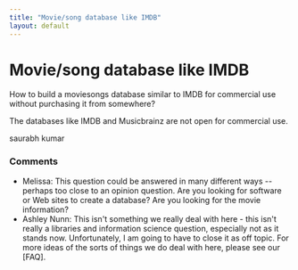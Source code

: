 ```yaml
---
title: "Movie/song database like IMDB"
layout: default
---
```

Movie/song database like IMDB
=====================
How to build a moviesongs database similar to IMDB for commercial use
without purchasing it from somewhere?

The databases like IMDB and Musicbrainz are not open for commercial use.

saurabh kumar

### Comments ###
* Melissa: This question could be answered in many different ways -- perhaps too
close to an opinion question. Are you looking for software or Web sites
to create a database? Are you looking for the movie information?
* Ashley Nunn: This isn't something we really deal with here - this isn't really a
libraries and information science question, especially not as it stands
now. Unfortunately, I am going to have to close it as off topic. For
more ideas of the sorts of things we do deal with here, please see our
[FAQ].


